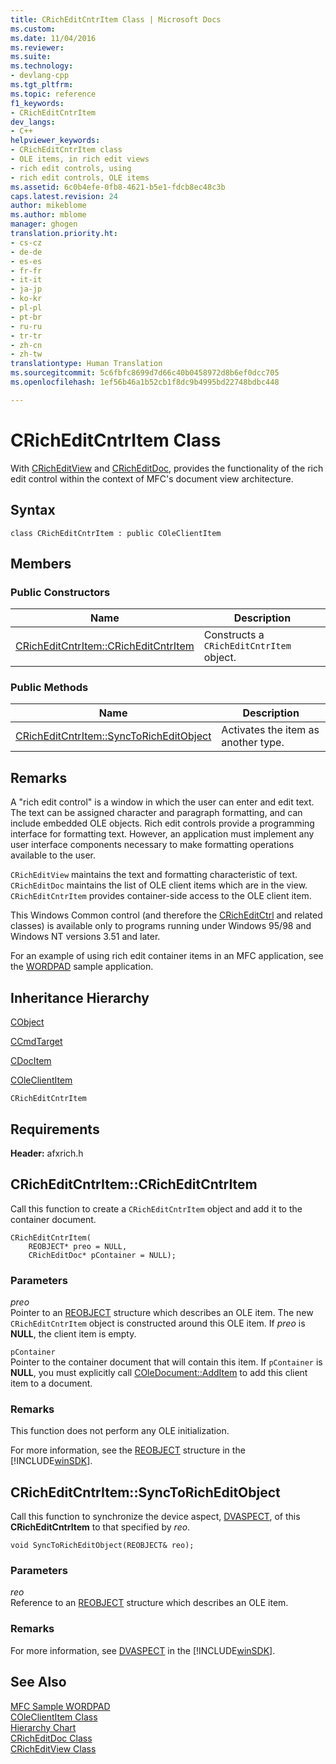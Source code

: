 ```yaml
---
title: CRichEditCntrItem Class | Microsoft Docs
ms.custom: 
ms.date: 11/04/2016
ms.reviewer: 
ms.suite: 
ms.technology:
- devlang-cpp
ms.tgt_pltfrm: 
ms.topic: reference
f1_keywords:
- CRichEditCntrItem
dev_langs:
- C++
helpviewer_keywords:
- CRichEditCntrItem class
- OLE items, in rich edit views
- rich edit controls, using
- rich edit controls, OLE items
ms.assetid: 6c0b4efe-0fb8-4621-b5e1-fdcb8ec48c3b
caps.latest.revision: 24
author: mikeblome
ms.author: mblome
manager: ghogen
translation.priority.ht:
- cs-cz
- de-de
- es-es
- fr-fr
- it-it
- ja-jp
- ko-kr
- pl-pl
- pt-br
- ru-ru
- tr-tr
- zh-cn
- zh-tw
translationtype: Human Translation
ms.sourcegitcommit: 5c6fbfc8699d7d66c40b0458972d8b6ef0dcc705
ms.openlocfilehash: 1ef56b46a1b52cb1f8dc9b4995bd22748bdbc448

---
```

# CRichEditCntrItem Class
With [CRichEditView](../../mfc/reference/cricheditview-class.md) and [CRichEditDoc](../../mfc/reference/cricheditdoc-class.md), provides the functionality of the rich edit control within the context of MFC's document view architecture.  
  
## Syntax  
  
```  
class CRichEditCntrItem : public COleClientItem  
```  
  
## Members  
  
### Public Constructors  
  
|Name|Description|  
|----------|-----------------|  
|[CRichEditCntrItem::CRichEditCntrItem](#cricheditcntritem__cricheditcntritem)|Constructs a `CRichEditCntrItem` object.|  
  
### Public Methods  
  
|Name|Description|  
|----------|-----------------|  
|[CRichEditCntrItem::SyncToRichEditObject](#cricheditcntritem__synctoricheditobject)|Activates the item as another type.|  
  
## Remarks  
 A "rich edit control" is a window in which the user can enter and edit text. The text can be assigned character and paragraph formatting, and can include embedded OLE objects. Rich edit controls provide a programming interface for formatting text. However, an application must implement any user interface components necessary to make formatting operations available to the user.  
  
 `CRichEditView` maintains the text and formatting characteristic of text. `CRichEditDoc` maintains the list of OLE client items which are in the view. `CRichEditCntrItem` provides container-side access to the OLE client item.  
  
 This Windows Common control (and therefore the [CRichEditCtrl](../../mfc/reference/cricheditctrl-class.md) and related classes) is available only to programs running under Windows 95/98 and Windows NT versions 3.51 and later.  
  
 For an example of using rich edit container items in an MFC application, see the [WORDPAD](../../visual-cpp-samples.md) sample application.  
  
## Inheritance Hierarchy  
 [CObject](../../mfc/reference/cobject-class.md)  
  
 [CCmdTarget](../../mfc/reference/ccmdtarget-class.md)  
  
 [CDocItem](../../mfc/reference/cdocitem-class.md)  
  
 [COleClientItem](../../mfc/reference/coleclientitem-class.md)  
  
 `CRichEditCntrItem`  
  
## Requirements  
 **Header:** afxrich.h  
  
##  <a name="cricheditcntritem__cricheditcntritem"></a>  CRichEditCntrItem::CRichEditCntrItem  
 Call this function to create a `CRichEditCntrItem` object and add it to the container document.  
  
```  
CRichEditCntrItem(
    REOBJECT* preo = NULL,  
    CRichEditDoc* pContainer = NULL);
```  
  
### Parameters  
 *preo*  
 Pointer to an [REOBJECT](http://msdn.microsoft.com/library/windows/desktop/bb787946) structure which describes an OLE item. The new `CRichEditCntrItem` object is constructed around this OLE item. If *preo* is **NULL**, the client item is empty.  
  
 `pContainer`  
 Pointer to the container document that will contain this item. If `pContainer` is **NULL**, you must explicitly call [COleDocument::AddItem](../../mfc/reference/coledocument-class.md#coledocument__additem) to add this client item to a document.  
  
### Remarks  
 This function does not perform any OLE initialization.  
  
 For more information, see the [REOBJECT](http://msdn.microsoft.com/library/windows/desktop/bb787946) structure in the [!INCLUDE[winSDK](../../atl/includes/winsdk_md.md)].  
  
##  <a name="cricheditcntritem__synctoricheditobject"></a>  CRichEditCntrItem::SyncToRichEditObject  
 Call this function to synchronize the device aspect, [DVASPECT](http://msdn.microsoft.com/library/windows/desktop/ms690318), of this **CRichEditCntrltem** to that specified by *reo*.  
  
```  
void SyncToRichEditObject(REOBJECT& reo);
```  
  
### Parameters  
 *reo*  
 Reference to an [REOBJECT](http://msdn.microsoft.com/library/windows/desktop/bb787946) structure which describes an OLE item.  
  
### Remarks  
 For more information, see [DVASPECT](http://msdn.microsoft.com/library/windows/desktop/ms690318) in the [!INCLUDE[winSDK](../../atl/includes/winsdk_md.md)].  
  
## See Also  
 [MFC Sample WORDPAD](../../visual-cpp-samples.md)   
 [COleClientItem Class](../../mfc/reference/coleclientitem-class.md)   
 [Hierarchy Chart](../../mfc/hierarchy-chart.md)   
 [CRichEditDoc Class](../../mfc/reference/cricheditdoc-class.md)   
 [CRichEditView Class](../../mfc/reference/cricheditview-class.md)



<!--HONumber=Jan17_HO2-->


